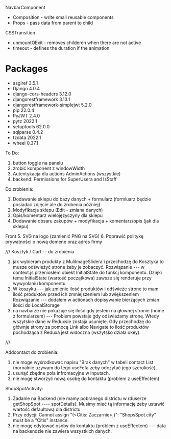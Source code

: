 NavbarComponent

- Composition - write small reusable components
- Props - pass data from parent to child

CSSTransition

- unmountOExit - removes childeren when there are not active
- timeout - defines the duration if the animation

# Packages

- asgiref 3.5.1
- Django 4.0.4
- django-cors-headers 3.12.0
- djangorestframework 3.13.1
- djangorestframework-simplejwt 5.2.0
- pip 22.0.4
- PyJWT 2.4.0
- pytz 2022.1
- setuptools 62.0.0
- sqlparse 0.4.2
- tzdata 2022.1
- wheel 0.37.1

To Do:

1. button toggle na panelu
2. zrobić komponent z windowWidth
3. Autentykacja dla actions AdminActions (wszystkie)
4. backend: Permissions for SuperUsera and IsStaff

Do zrobienia:

1. Dodawanie sklepu do bazy danych + formularz (formluarz będzie posiadać zdjęcie ale do zrobenia później)
2. Modyfikacja sklepu (Edit - zmiana danych)
3. Opis/komentarz wielojęzyczyny dla sklepu
4. Dodawanie obsaru zakupów + modyfikacja + komentarz/opis (jak dla sklepu)

Front 5. SVG na logo (zamienić PNG na SVG) 6. Poprawić politykę prywatności o nową domene oraz adres firmy

/// Kosztyk / Cart -- do zrobienia

1. jak wybieram produkty z MuliImageSlidera i przechodzę do Kosztyka to musze odświeżyć strone żeby je zobaczyć.
   Rozwiązanie
   --- w context.js przeniosłem obiekt InitialState do funkcj komponentu. Dzięki temu InitialState (wartość początkowa) zawsze się renderuje przy wywyołaniu komponentu
2. W koszyku --- jak zmienie ilość produktów i odświeże strone to mam ilość produktów przed ich zmniejszeniem lub zwiększeniem
   Rozwiązanie
   --- dodałem w actionach dopisywanie bierzących zmian ilości do LocalStorage
3. na navbarze nie pokazuje się ilość gdy jestem na głownej stronie (home z formularzem)
   --- Problem powstaje gdy odświażamy stronę. Wtedy wszytskie dane w Reduxsie zostaja usunięte. Gdy przechodzę do głównje strony za pomocą Link albo Navigate to ilość produktów pochodząca z Reduxa jest widoczna (wszytsko działa okey).

///

Addcontact do zrobienia:

1. nie moge wyśrodkować napisu "Brak danych" w tabeli contact List (nornalnie uzywam do tego useFefa zeby odczytać jego szerokość).
2. usunąć zbędne pola infromacyjne w inputach.
3. nie mogę stworzyć nową osobę do kontaktu (problem z useEffectem)

ShopSpotActivity:

1. Zadanie na Backend (nie mamy pobranego districtu w rduserze getShopSpot ---- spotDetails). Musimy mieć tą informację żeby ustawić wartość defaultową dla districtu
2. Przy edycji: Cannot assign "(<Citis: Zaczarnie>,)": "ShopsSpot.city" must be a "Citis" instance.
3. nie mogę edytować osoby do kontaktu (problem z useEffectem) --- data na backendzie nie zawiera wszystkich danych.
